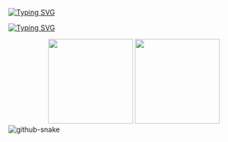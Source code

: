 <!-- ### Hi there 👋 -->
<!-- Hello, this is AlienPeachy! -->
<a href="https://git.io/typing-svg"><img src="https://readme-typing-svg.herokuapp.com?font=Microsoft+Yahei&size=25&pause=1000&color=F7AA2F&vCenter=true&random=false&width=435&height=25&lines=Hello%2C+this+is+AlienPeachy!" alt="Typing SVG" /></a>
<br>
<!-- 欢迎来到外星桃子的Github主页! -->
<a href="https://git.io/typing-svg"><img src="https://readme-typing-svg.herokuapp.com?font=Microsoft+Yahei&size=25&pause=1000&color=F7AA2F&vCenter=true&random=false&width=435&height=30&lines=%E6%AC%A2%E8%BF%8E%E6%9D%A5%E5%88%B0%E5%A4%96%E6%98%9F%E6%A1%83%E5%AD%90%E7%9A%84Github%E4%B8%BB%E9%A1%B5!" alt="Typing SVG" /></a>

<div align="center">
<span>  </span>
<img height="170px" src="https://github-readme-stats.vercel.app/api?username=onepeachy" /><span>  </span><img height="170px" src="https://github-readme-stats.vercel.app/api/top-langs/?username=onepeachy&layout=compact&langs_count=8" />
<span>  </span>
</div>

<picture>
  <source media="(prefers-color-scheme: dark)"
          srcset="https://raw.githubusercontent.com/onepeachy/onepeachy/main/github-snake-dark.svg">
  <source media="(prefers-color-scheme: light)"
          srcset="https://raw.githubusercontent.com/onepeachy/onepeachy/main/github-snake.svg">
  <img alt="github-snake"
       src="https://raw.githubusercontent.com/onepeachy/onepeachy/main/github-snake.svg">
</picture>

